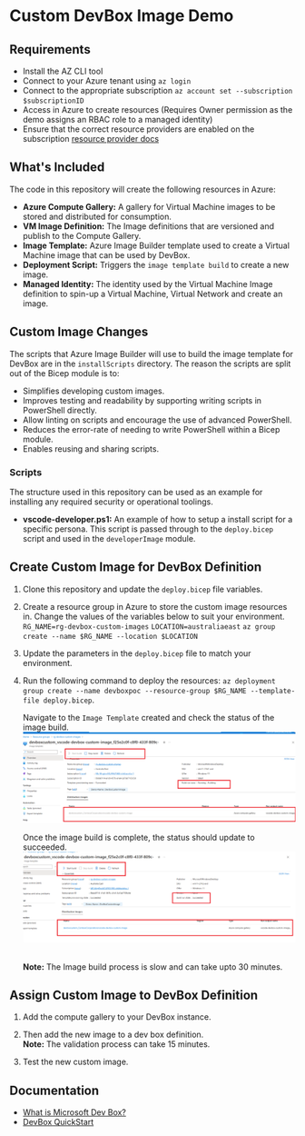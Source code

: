 # Custom DevBox Image Demo

## Requirements

- Install the AZ CLI tool
- Connect to your Azure tenant using `az login`
- Connect to the appropriate subscription `az account set --subscription $subscriptionID`
- Access in Azure to create resources (Requires Owner permission as the demo assigns an RBAC role to a managed identity)
- Ensure that the correct resource providers are enabled on the subscription [resource provider docs](https://learn.microsoft.com/en-us/azure/dev-box/how-to-customize-devbox-azure-image-builder#create-a-windows-image-and-distribute-it-to-azure-compute-gallery)

## What's Included

The code in this repository will create the following resources in Azure:

- **Azure Compute Gallery:** A gallery for Virtual Machine images to be stored and distributed for consumption.
- **VM Image Definition:** The Image definitions that are versioned and publish to the Compute Gallery.
- **Image Template:** Azure Image Builder template used to create a Virtual Machine image that can be used by DevBox.
- **Deployment Script:** Triggers the `image template build` to create a new image.
- **Managed Identity:** The identity used by the Virtual Machine Image definition to spin-up a Virtual Machine, Virtual Network and create an image.

## Custom Image Changes

The scripts that Azure Image Builder will use to build the image template for DevBox are in the `installScripts` directory. The reason the scripts are split out of the Bicep module is to:

- Simplifies developing custom images.
- Improves testing and readability by supporting writing scripts in PowerShell directly.
- Allow linting on scripts and encourage the use of advanced PowerShell.
- Reduces the error-rate of needing to write PowerShell within a Bicep module.
- Enables reusing and sharing scripts.

### Scripts

The structure used in this repository can be used as an example for installing any required security or operational toolings.

- **vscode-developer.ps1:** An example of how to setup a install script for a specific persona. This script is passed through to the `deploy.bicep` script and used in the `developerImage` module.


## Create Custom Image for DevBox Definition

1. Clone this repository and update the `deploy.bicep` file variables.

1. Create a resource group in Azure to store the custom image resources in. Change the values of the variables below to suit your environment.
    ```RG_NAME=rg-devbox-custom-images```
    ```LOCATION=australiaeast```
    ```az group create --name $RG_NAME --location $LOCATION```

1. Update the parameters in the `deploy.bicep` file to match your environment.
1. Run the following command to deploy the resources: `az deployment group create --name devboxpoc --resource-group $RG_NAME --template-file deploy.bicep`. 

    Navigate to the `Image Template` created and check the status of the image build. <br>
    ![image](images/customImageBuildInProgress.png) <br>

     Once the image build is complete, the status should update to succeeded.<br>
     ![image](images/customImageBuildSuccess.png)


    <br> **Note:** The Image build process is slow and can take upto 30 minutes.

## Assign Custom Image to DevBox Definition

1. Add the compute gallery to your DevBox instance.
1. Then add the new image to a dev box definition. <br> **Note:** The validation process can take 15 minutes. <br>

1. Test the new custom image.



## Documentation

- [What is Microsoft Dev Box?](https://learn.microsoft.com/en-us/azure/dev-box/overview-what-is-microsoft-dev-box)
- [DevBox QuickStart](https://github.com/luxu-ms/Devbox-ADE-Infra/tree/main)
